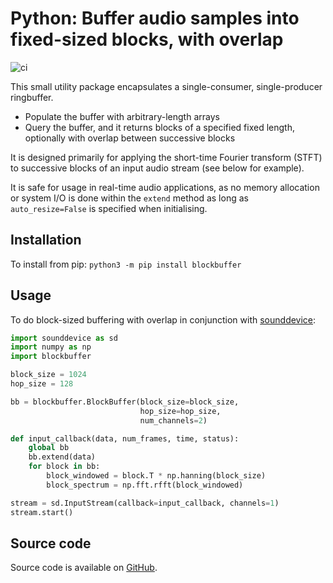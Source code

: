 # Python: Buffer audio samples into fixed-sized blocks, with overlap

![ci](https://github.com/ideoforms/python-blockbuffer/workflows/ci/badge.svg)

This small utility package encapsulates a single-consumer, single-producer ringbuffer. 

* Populate the buffer with arbitrary-length arrays
* Query the buffer, and it returns blocks of a specified fixed length, optionally with overlap between successive blocks

It is designed primarily for applying the short-time Fourier transform (STFT) to successive blocks of an input audio stream (see below for example).

It is safe for usage in real-time audio applications, as no memory allocation or system I/O is done within the `extend` method as long as `auto_resize=False` is specified when initialising.

## Installation

To install from pip: `python3 -m pip install blockbuffer`

## Usage

To do block-sized buffering with overlap in conjunction with [sounddevice](https://python-sounddevice.readthedocs.io/):

```python
import sounddevice as sd
import numpy as np
import blockbuffer

block_size = 1024
hop_size = 128

bb = blockbuffer.BlockBuffer(block_size=block_size,
                             hop_size=hop_size,
                             num_channels=2)

def input_callback(data, num_frames, time, status):
    global bb
    bb.extend(data)
    for block in bb:
        block_windowed = block.T * np.hanning(block_size)
        block_spectrum = np.fft.rfft(block_windowed)

stream = sd.InputStream(callback=input_callback, channels=1)
stream.start()
```

## Source code

Source code is available on [GitHub](https://github.com/ideoforms/python-blockbuffer).
